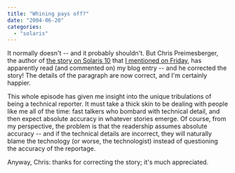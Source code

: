```yaml
---
title: "Whining pays off?"
date: "2004-06-20"
categories: 
  - "solaris"
---
```


It normally doesn't -- and it probably shouldn't. But Chris Preimesberger, the author of [the story on Solaris 10](http://servers.itmanagersjournal.com/servers/04/06/17/2019258.shtml) that [I mentioned on Friday](http://blogs.sun.com/roller/page/bmc/20040618#be_careful_what_you_ask), has apparently read (and commented on) my blog entry -- and he corrected the story! The details of the paragraph are now correct, and I'm certainly happier.  
  
This whole episode has given me insight into the unique tribulations of being a technical reporter. It must take a thick skin to be dealing with people like me all of the time: fast talkers who bombard with technical detail, and then expect absolute accuracy in whatever stories emerge. Of course, from my perspective, the problem is that the readership assumes absolute accuracy -- and if the technical details are incorrect, they will naturally blame the technology (or worse, the technologist) instead of questioning the accuracy of the reportage.  
  
Anyway, Chris: thanks for correcting the story; it's much appreciated.

